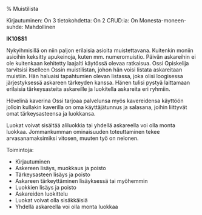 % Muistilista
<!-- Arvosanamaksimi: 4 tai 5 -->
<!-- Vaikeustaso: Helppo -->
<comment>
Kirjautuminen:        On
3 tietokohdetta:      On
2 CRUD:ia:            On
Monesta-moneen-suhde: Mahdollinen
</comment>

**IK10SS1**

Nykyihmisillä on niin paljon erilaisia asioita muistettavana. Kuitenkin
moniin asioihin keksitty apukeinoja, kuten mm. numeromuistio. Päivän
askareihin ei ole kuitenkaan kehitetty laajalti käytössä olevaa ratkaisua.
Ossi Opiskelija tarvitsisi itselleen Ossin muistilistan, johon hän voisi
listata askareitaan muistiin. Hän haluaisi tapahtumien olevan listassa,
joka olisi loogisessa järjestyksessä askareen tärkeyden kanssa. Hänen tulisi
pystyä laittamaan erilaisia tärkeysasteita askareille ja luokitella
askareita eri ryhmiin. 

Hövelinä kaverina Ossi tarjoaa palvelunsa myös
kavereidensa käyttöön jolloin kullakin kaverilla on oma käyttäjätunnus ja salasana,
joihin liittyvät omat tärkeysasteensa ja luokkansa.

Luokat voivat sisältää aliluokkia tai yhdellä askareella voi olla monta luokkaa.
Jommankumman ominaisuuden toteuttaminen tekee arvasanamaksimiksi vitosen, muuten
työ on nelonen.

Toimintoja:
-  Kirjautuminen
-  Askereen lisäys, muokkaus ja poisto
-  Tärkeysasteen lisäys ja poisto
-  Askareen tärkeyttäminen lisäyksessä tai myöhemmin
-  Luokkien lisäys ja poisto
-  Askareiden luokittelu
-  Luokat voivat olla sisäkkäisiä
-  Yhdellä askareella voi olla monta luokkaa
